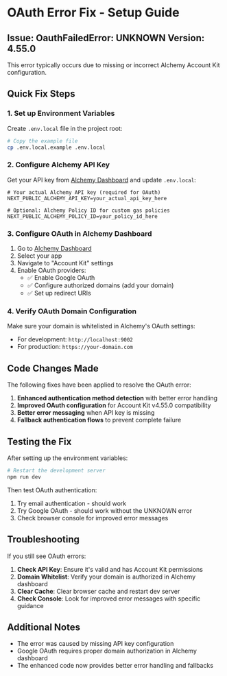 # OAuth Error Fix - Setup Guide

## Issue: OauthFailedError: UNKNOWN Version: 4.55.0

This error typically occurs due to missing or incorrect Alchemy Account Kit configuration.

## Quick Fix Steps

### 1. Set up Environment Variables

Create `.env.local` file in the project root:

```bash
# Copy the example file
cp .env.local.example .env.local
```

### 2. Configure Alchemy API Key

Get your API key from [Alchemy Dashboard](https://dashboard.alchemy.com/apps) and update `.env.local`:

```env
# Your actual Alchemy API key (required for OAuth)
NEXT_PUBLIC_ALCHEMY_API_KEY=your_actual_api_key_here

# Optional: Alchemy Policy ID for custom gas policies
NEXT_PUBLIC_ALCHEMY_POLICY_ID=your_policy_id_here
```

### 3. Configure OAuth in Alchemy Dashboard

1. Go to [Alchemy Dashboard](https://dashboard.alchemy.com/apps)
2. Select your app
3. Navigate to "Account Kit" settings
4. Enable OAuth providers:
   - ✅ Enable Google OAuth
   - ✅ Configure authorized domains (add your domain)
   - ✅ Set up redirect URIs

### 4. Verify OAuth Domain Configuration

Make sure your domain is whitelisted in Alchemy's OAuth settings:
- For development: `http://localhost:9002`
- For production: `https://your-domain.com`

## Code Changes Made

The following fixes have been applied to resolve the OAuth error:

1. **Enhanced authentication method detection** with better error handling
2. **Improved OAuth configuration** for Account Kit v4.55.0 compatibility
3. **Better error messaging** when API key is missing
4. **Fallback authentication flows** to prevent complete failure

## Testing the Fix

After setting up the environment variables:

```bash
# Restart the development server
npm run dev
```

Then test OAuth authentication:
1. Try email authentication - should work
2. Try Google OAuth - should work without the UNKNOWN error
3. Check browser console for improved error messages

## Troubleshooting

If you still see OAuth errors:

1. **Check API Key**: Ensure it's valid and has Account Kit permissions
2. **Domain Whitelist**: Verify your domain is authorized in Alchemy dashboard
3. **Clear Cache**: Clear browser cache and restart dev server
4. **Check Console**: Look for improved error messages with specific guidance

## Additional Notes

- The error was caused by missing API key configuration
- Google OAuth requires proper domain authorization in Alchemy dashboard
- The enhanced code now provides better error handling and fallbacks